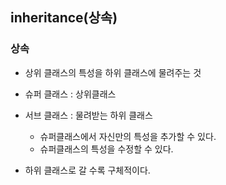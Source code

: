 ## inheritance(상속)

### 상속 
  + 상위 클래스의 특성을 하위 클래스에 물려주는 것
  + 슈퍼 클래스 : 상위클래스
  + 서브 클래스 : 물려받는 하위 클래스
  
    + 슈퍼클래스에서 자신만의 특성을 추가할 수 있다.
    + 슈퍼클래스의 특성을 수정할 수 있다. 
  
  + 하위 클래스로 갈 수록 구체적이다. 
  

